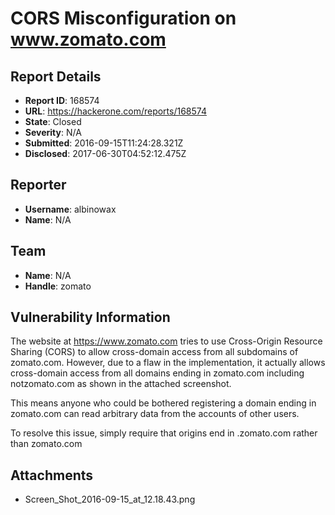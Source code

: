 # CORS Misconfiguration on www.zomato.com

## Report Details
- **Report ID**: 168574
- **URL**: https://hackerone.com/reports/168574
- **State**: Closed
- **Severity**: N/A
- **Submitted**: 2016-09-15T11:24:28.321Z
- **Disclosed**: 2017-06-30T04:52:12.475Z

## Reporter
- **Username**: albinowax
- **Name**: N/A

## Team
- **Name**: N/A
- **Handle**: zomato

## Vulnerability Information
The website at https://www.zomato.com tries to use Cross-Origin Resource Sharing (CORS) to allow cross-domain access from all subdomains of zomato.com. However, due to a flaw in the implementation, it actually allows cross-domain access from all domains ending in zomato.com including notzomato.com as shown in the attached screenshot.

This means anyone who could be bothered registering a domain ending in zomato.com can read arbitrary data from the accounts of other users. 

To resolve this issue, simply require that origins end in .zomato.com rather than zomato.com

## Attachments
- Screen_Shot_2016-09-15_at_12.18.43.png
